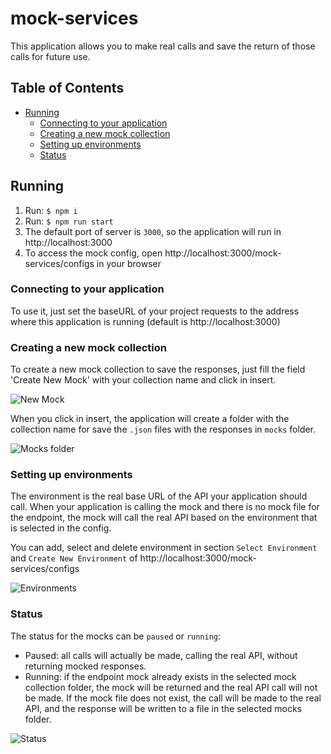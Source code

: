 # mock-services
This application allows you to make real calls and save the return of those calls for future use.

## Table of Contents

- [Running](#running)
  - [Connecting to your application](#connecting-to-your-application)
  - [Creating a new mock collection](#creating-a-new-mock-collection)
  - [Setting up environments](#setting-up-environments)
  - [Status](#status)

## Running

1. Run: `$ npm i`
2. Run: `$ npm run start`
3. The default port of server is `3000`, so the application will run in http://localhost:3000
4. To access the mock config, open http://localhost:3000/mock-services/configs in your browser

### Connecting to your application

To use it, just set the baseURL of your project requests to the address where this application is running (default is http://localhost:3000)

### Creating a new mock collection

To create a new mock collection to save the responses, just fill the field 'Create New Mock' with your collection name and click in insert.

![New Mock](https://i.imgur.com/TyknGRw.png)

When you click in insert, the application will create a folder with the collection name for save the `.json` files with the responses in `mocks` folder.

![Mocks folder](https://i.imgur.com/5wKX2Lw.png)


### Setting up environments

The environment is the real base URL of the API your application should call. When your application is calling the mock and there is no mock file for the endpoint, the mock will call the real API based on the environment that is selected in the config.

You can add, select and delete environment in section `Select Environment` and `Create New Environment` of http://localhost:3000/mock-services/configs

![Environments](https://i.imgur.com/GZc80Is.png)

### Status

The status for the mocks can be `paused` or `running`:

- Paused: all calls will actually be made, calling the real API, without returning mocked responses.
- Running: if the endpoint mock already exists in the selected mock collection folder, the mock will be returned and the real API call will not be made. If the mock file does not exist, the call will be made to the real API, and the response will be written to a file in the selected mocks folder.

![Status](https://i.imgur.com/ZYRyhRF.png)
